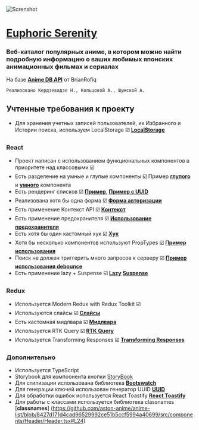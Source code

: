 ![Screnshot](https://www.zastavki.com/pictures/1680x1050/2015/Anime_Three_girls_anime_mitsudomoe_109109_16.png)

# [**Euphoric Serenity**](https://aston-anime.github.io/anime-list/)

### Веб-каталог популярных аниме, в котором можно найти подробную информацию о ваших любимых японских анимационных фильмах и сериалах

На базе [**Anime DB API**](https://rapidapi.com/brian.rofiq/api/anime-db/details) от BrianRofiq

    Реализовано Кердзевадзе Н., Кольцовой А., Шумской А.

## Учтенные требования к проекту

-   Для хранения учетных записей пользователей, их Избранного и Истории поиска, используем LocalStorage ☑️ [**LocalStorage**](https://github.com/aston-anime/anime-list/blob/a7a8c9afb3b574e65d4576bab2c9287f212194ef/src/utils/localStorage.tsx#L4)

### React

-   Проект написан с использованием функциональных компонентов в приоритете над классовыми ☑️
-   Есть разделение на умные и глупые компоненты ☑️ Пример [**глупого**](https://github.com/aston-anime/anime-list/blob/768dea26defbdf05a3b58767e2f7ced2723fd166/src/components/SearchResultsList/SearchResultsList.tsx#L10) и [**умного**](https://github.com/aston-anime/anime-list/blob/768dea26defbdf05a3b58767e2f7ced2723fd166/src/components/SearchBar/SearchBar.tsx#L19) компонента
-   Есть рендеринг списков ☑️ [**Пример**](https://github.com/aston-anime/anime-list/blob/768dea26defbdf05a3b58767e2f7ced2723fd166/src/components/CardList/CardList.tsx#L13), [**Пример с UUID**](https://github.com/aston-anime/anime-list/blob/768dea26defbdf05a3b58767e2f7ced2723fd166/src/pages/History/History.tsx#L37C30-L37C30)
-   Реализована хотя бы одна форма ☑️ [**Форма авторизации**](https://github.com/aston-anime/anime-list/blob/a7a8c9afb3b574e65d4576bab2c9287f212194ef/src/pages/Log-in/Log-in.tsx#L47)
-   Есть применение Контекст API ☑️ [**Контекст**]([https://](https://github.com/aston-anime/anime-list/blob/8427d171d4cad96529992ce51b5ccf5994a40699/src/services/theme/ThemeProvider.tsx#L7))
-   Есть применение предохранителя ☑️ [**Использование предохранителя**]([https://](https://github.com/aston-anime/anime-list/blob/8427d171d4cad96529992ce51b5ccf5994a40699/src/routing/app-routing.tsx#L23))
-   Есть хотя бы один кастомный хук ☑️ [**Хук**](https://github.com/aston-anime/anime-list/blob/a7a8c9afb3b574e65d4576bab2c9287f212194ef/src/hooks/useDataFetching.ts#L13)
-   Хотя бы несколько компонентов используют PropTypes ☑️ [**Пример использования**]([https://](https://github.com/aston-anime/anime-list/blob/8427d171d4cad96529992ce51b5ccf5994a40699/src/components/Card/Card.tsx#L85))
-   Поиск не должен триггерить много запросов к серверу ☑️ [**Пример использования debounce**](https://github.com/aston-anime/anime-list/blob/a7a8c9afb3b574e65d4576bab2c9287f212194ef/src/components/SearchBar/SearchBar.tsx#L27)
-   Есть применение lazy + Suspense ☑️ [**Lazy**]([https://](https://github.com/aston-anime/anime-list/blob/8427d171d4cad96529992ce51b5ccf5994a40699/src/routing/lazy-routes.tsx#L1)) [**Suspense**](https://github.com/aston-anime/anime-list/blob/8427d171d4cad96529992ce51b5ccf5994a40699/src/index.tsx#L18)

### Redux

-   Используется Modern Redux with Redux Toolkit ☑️
-   Используются слайсы ☑️ [**Слайсы**](https://github.com/aston-anime/anime-list/blob/8427d171d4cad96529992ce51b5ccf5994a40699/src/store/auth/auth.ts#L14)
-   Есть кастомная мидлвара ☑️ [**Мидлвара**](https://github.com/aston-anime/anime-list/blob/8427d171d4cad96529992ce51b5ccf5994a40699/src/store/middleWare/listenerMiddleWare.ts#L6)
-   Используется RTK Query ☑️ [**RTK Query**]([https://](https://github.com/aston-anime/anime-list/blob/8427d171d4cad96529992ce51b5ccf5994a40699/src/api/cardsApi.ts#L26))
-   Используется Transforming Responses ☑️ [**Transforming Responses**]([https://](https://github.com/aston-anime/anime-list/blob/8427d171d4cad96529992ce51b5ccf5994a40699/src/api/cardsApi.ts#L37))

### Дополнительно

-   Используется TypeScript
-   Storybook для компоонента кнопки [StoryBook](https://github.com/aston-anime/anime-list/blob/8427d171d4cad96529992ce51b5ccf5994a40699/src/components/Button/Button.stories.tsx#L6C6-L6C6)
-   Для стилизации использована библиотека [**Bootswatch**](https://bootswatch.com/)
-   Для генерации ключей использован генератор UUID [**UUID**](https://github.com/aston-anime/anime-list/blob/8427d171d4cad96529992ce51b5ccf5994a40699/src/pages/History/History.tsx#L2)
-   Для обработки ошибок используется React Toastify [**React Toastify**](https://github.com/aston-anime/anime-list/blob/8427d171d4cad96529992ce51b5ccf5994a40699/src/services/error-handle.ts#L2)
-   Для работы с классами используется библиотека classnames [**classnames**] (https://github.com/aston-anime/anime-list/blob/8427d171d4cad96529992ce51b5ccf5994a40699/src/components/Header/Header.tsx#L24)
